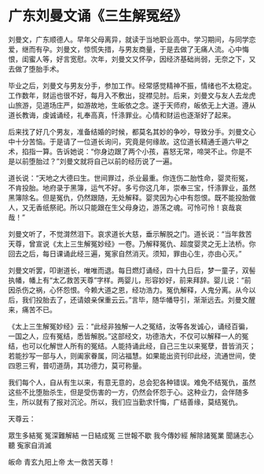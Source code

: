 # 广东刘曼文诵《三生解冤经》

刘曼文，广东顺德人。早年父母离异，就读于当地职业高中。学习期间，与同学恋爱，继而有孕。刘曼文，惊慌失措，与男友商量，于是去做了无痛人流。心中悔恨，闺蜜人等，好言宽慰。次年，刘曼文又怀孕，因经济基础尚弱，无奈之下，又去做了堕胎手术。

毕业之后，刘曼文与男友分手，参加工作。经常感觉精神不振，情绪也不太稳定。工作数年，财运也很不好，每月入不敷出，捉襟见肘。后来，刘曼文与友人去龙虎山旅游，见道场庄严，如游故地，生皈依之念。遂于天师府，皈依无上大道。遵从道长教诲，虔诚诵经，礼奉高真，忏涤罪业。心情和财运也逐渐好了起来。

后来找了好几个男友，准备结婚的时候，都莫名其妙的争吵，导致分手。刘曼文心中十分苦恼。于是请了一位道长询问，究竟是何缘故。这位道长精通壬遁六甲之术，掐指一算。告诉她说：“你身边跟了两个小孩，喜怒无常，啼哭不止。你是不是以前堕胎过？”刘曼文就将自己以前的经历说了一遍。

道长说：“天地之大德曰生。世间罪过，杀业最重。你连伤二胎性命，婴灵衔冤，不肯投胎。地府录于黑簿，运气不好。多亏你这几年，崇奉三宝，忏涤罪业，虽然黑簿除名。但是冤仇，仍然跟随，无处解释。婴灵因为心中有怨恨。既不能投胎做人，又无香纸祭祀。所以只能跟在生父母身边，游荡之魂。可怜可怜！哀哉哀哉！”

刘曼文听了，不觉潸然泪下。哀求道长大慈，垂示解脱之门。道长说：“当年救苦天尊，曾宣说《太上三生解冤妙经》一卷。乃解释冤仇、超度婴灵之无上法桥。你回去之后，每日课诵此经三遍，冤家自然消灭。须知，罪由心生，亦由心灭。”

刘曼文听罢，叩谢道长，唯唯而退。每日燃灯诵经，四十九日后，梦一童子，双髻执幡，幡上有“太乙救苦天尊”字样。两婴儿，形容妙好，前来拜辞。婴儿说：“前因杀伤之祸，心怀怨恨。今赖大道之恩，经功浩力。冤仇解释，人鬼分离。从今以后，我们投胎去了，还请娘亲保重云云。”言毕，随华幡导引，渐渐远去。刘曼文醒来，痛苦不已。

《太上三生解冤妙经》云：“此经非独解一人之冤结，汝等各发诚心，诵经百徧，一国之人，应有冤结，悉皆解脱。”这部经文，功德浩大，不仅可以解释一人的冤结，也可以化解世人所有的冤结。人能持诵此经，自己三生以来冤孽，昔皆消灭；若能抄写一部与人，则阖家眷属，同沾福慧。如果能出资刊印此经，流通世间，使四恩三宥，普叨道荫，其功德力，莫可称量。

我们每个人，自从有生以来，有意无意的，总会犯各种错误。难免不结冤仇，虽然这些不比堕胎杀生，但是受伤害的一方，仍然会怀怨于心。这种业力，会伴随多生，所以就有了报对沉沦。所以，我们应当勤求忏悔，广结善缘，莫结冤仇。

天尊云：

眾生多結冤 冤深難解結 一日結成冤 三世報不歇 我今傳妙經 解除諸冤業 聞誦志心聽 寃家自消滅

皈命 青玄九阳上帝 太一救苦天尊！
